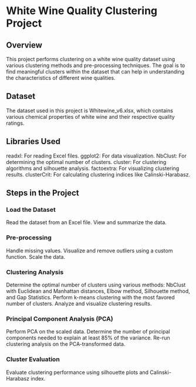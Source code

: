 # White Wine Quality Clustering Project

## Overview
This project performs clustering on a white wine quality dataset using various clustering methods and pre-processing techniques. The goal is to find meaningful clusters within the dataset that can help in understanding the characteristics of different wine qualities.

## Dataset
The dataset used in this project is Whitewine_v6.xlsx, which contains various chemical properties of white wine and their respective quality ratings.

## Libraries Used
readxl: For reading Excel files.
ggplot2: For data visualization.
NbClust: For determining the optimal number of clusters.
cluster: For clustering algorithms and silhouette analysis.
factoextra: For visualizing clustering results.
clusterCrit: For calculating clustering indices like Calinski-Harabasz.

## Steps in the Project
### Load the Dataset

Read the dataset from an Excel file.
View and summarize the data.

### Pre-processing

Handle missing values.
Visualize and remove outliers using a custom function.
Scale the data.

### Clustering Analysis

Determine the optimal number of clusters using various methods: NbClust with Euclidean and Manhattan distances, Elbow method, Silhouette method, and Gap Statistics.
Perform k-means clustering with the most favored number of clusters.
Analyze and visualize clustering results.

### Principal Component Analysis (PCA)

Perform PCA on the scaled data.
Determine the number of principal components needed to explain at least 85% of the variance.
Re-run clustering analysis on the PCA-transformed data.

### Cluster Evaluation

Evaluate clustering performance using silhouette plots and Calinski-Harabasz index.
